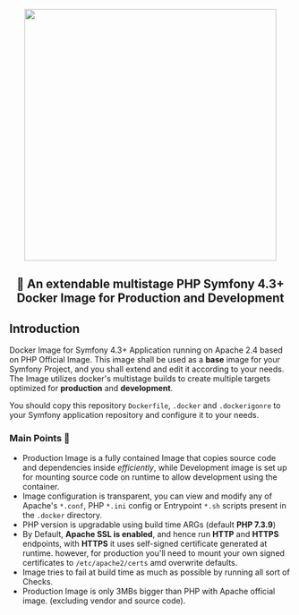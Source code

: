 <p align="center">
  <img width="450px" src="https://user-images.githubusercontent.com/16992394/65399515-5a985180-ddbd-11e9-8f3b-3bb9bc7858f7.png">
</p>
<h2 align="center">🐳 An extendable multistage PHP Symfony 4.3+ Docker Image for Production and Development</h2>

## Introduction
Docker Image for Symfony 4.3+ Application running on Apache 2.4 based on PHP Official Image.
This image shall be used as a **base** image for your Symfony Project, and you shall extend and edit it according to your needs.
The Image utilizes docker's multistage builds to create multiple targets optimized for **production** and **development**.


You should copy this repository `Dockerfile`, `.docker` and `.dockerigonre` to your Symfony application repository and configure it to your needs.

### Main Points 📜

- Production Image is a fully contained Image that copies source code and dependencies inside _efficiently_, while Development image is set up for mounting source code on runtime to allow development using the container.
- Image configuration is transparent, you can view and modify any of Apache's `*.conf`, PHP `*.ini` config or Entrypoint `*.sh` scripts present in the `.docker` directory. 
- PHP version is upgradable using build time ARGs (default **PHP 7.3.9**)
- By Default, **Apache SSL is enabled**, and hence run **HTTP** and **HTTPS** endpoints, with **HTTPS** it uses self-signed certificate generated at runtime. however, for production you'll need to mount your own signed certificates to `/etc/apache2/certs` amd overwrite defaults.
- Image tries to fail at build time as much as possible by running all sort of Checks.
- Production Image is only 3MBs bigger than PHP with Apache official image. (excluding vendor and source code).
